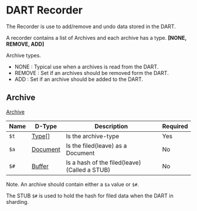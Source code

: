 # DART Recorder 

The Recorder is use to add/remove and undo data stored in the DART.

A recorder contains a list of Archives and each archive has a type. 
**[NONE, REMOVE, ADD]**

Archive types.
  - NONE : Typical use when a archives is read from the DART.
  - REMOVE : Set if an archives should be removed form the DART.
  - ADD : Set if an archive should be added to the DART.


## Archive

[Archive](tagion.dart.Recorder#Archive)

| Name        | D-Type     | Description            |  Required |
| ----------- | -------- | ---------------------- | --------- |
| `$t` | [Type]()[] | Is the archive-type  |    Yes    |
| `$a` | [Document]() | Is the filed(leave) as a Document               |    No    |
| `$#` | [Buffer]()   | Is a hash of the filed(leave) (Called a STUB) | No |

Note. An archive should contain either a `$a` value or `$#`. 

The STUB `$#` is used to hold the hash for filed data when the DART in sharding.


